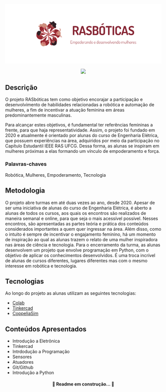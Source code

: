 ![rasboticas](Imagens/logo.png)

<p align="center">
<img src="http://img.shields.io/static/v1?label=STATUS&message=Projeto%20Ativo&color=FF007F&style=for-the-badge"/>
</p>

<!-- adicionar os badges  -->

## Descrição

O projeto RASbóticas tem como objetivo encorajar a participação e desenvolvimento de habilidades relacionadas a robótica e automação de mulheres, a fim de incentivar a atuação feminina em áreas predominantemente masculinas.

Para alcançar estes objetivos, é fundamental ter referências femininas a frente, para que haja representatividade. Assim, o projeto foi fundado em 2020 e atualmente é orientado por alunas do curso de Engenharia Elétrica, que possuem experiências na área, adquiridos por meio da participação no Capítulo Estudantil IEEE RAS UFCG. Dessa forma, as alunas se inspiram em mulheres próximas a elas formando um vínculo de empoderamento e força.

### Palavras-chaves
Robótica, Mulheres, Empoderamento, Tecnologia

## Metodologia

O projeto abre turmas em até duas vezes ao ano, desde 2020. Apesar de ser uma iniciativa de alunas do curso de Engenharia Elétrica, é aberto a alunas de todos os cursos, aos quais os encontros são realizados de maneira semanal e online, para que seja o mais acessível possível. Nesses encontros, são apresentadas as partes teória e prática dos conteúdos considerados importantes a quem quer ingressar na área. Além disso, como o intuito é sempre de incentivar o engajamento feminino, há um momento de inspiração ao qual as alunas trazem o relato de uma mulher inspiradora nas áreas de ciência e tecnologia. Para o encerramento da turma, as alunas desenvolvem um projeto que envolve programação em Python, com o objetivo de aplicar os conhecimentos desenvolvidos. É uma troca incrível de alunas de cursos diferentes, lugares diferentes mas com o mesmo interesse em robótica e tecnologia.

## Tecnologias

Ao longo do projeto as alunas utilizam as seguintes tecnologias:

- [Colab](https://colab.research.google.com/)
- [Tinkercad](https://www.tinkercad.com/)
- [CoppeliaSim](https://www.coppeliarobotics.com/)

## Conteúdos Apresentados
- Introdução a Eletrônica
- Tinkercad
- Intrdodução a Programação 
- Sensores
- Atuadores
- Git/Github
- Introdução a Python


<h4 align="center"> 
	🚧  Readme em construção...  🚧
</h4>
